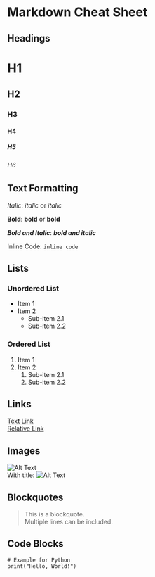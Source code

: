 # Markdown Cheat Sheet

## Headings

# H1

## H2

### H3

#### H4

##### H5

###### H6

## Text Formatting

_Italic_: _italic_ or _italic_

**Bold**: **bold** or **bold**

**_Bold and Italic_**: **_bold and italic_**

Inline Code: `inline code`

## Lists

### Unordered List

- Item 1
- Item 2
  - Sub-item 2.1
  - Sub-item 2.2

### Ordered List

1. Item 1
2. Item 2
   1. Sub-item 2.1
   2. Sub-item 2.2

## Links

[Text Link](https://example.com)  
[Relative Link](./path/to/file.md)

## Images

![Alt Text](https://example.com/image.jpg)  
With title: ![Alt Text](https://example.com/image.jpg "Title")

## Blockquotes

> This is a blockquote.  
> Multiple lines can be included.

## Code Blocks

```language
# Example for Python
print("Hello, World!")
```
